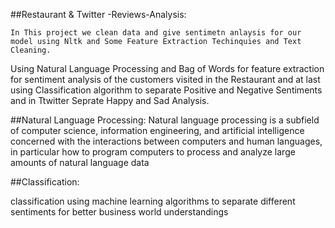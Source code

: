 ##Restaurant & Twitter -Reviews-Analysis:

	In This project we clean data and give sentimetn anlaysis for our model using Nltk and Some Feature Extraction Techinquies and Text Cleaning.



Using Natural Language Processing and Bag of Words for feature extraction for sentiment analysis of the customers visited in the Restaurant and at last using Classification algorithm to separate Positive and Negative Sentiments and in Ttwitter Seprate Happy and Sad Analysis.

##Natural Language Processing:
Natural language processing is a subfield of computer science, information engineering, and artificial intelligence concerned with the interactions between computers and human languages, in particular how to program computers to process and analyze large amounts of natural language data

##Classification:

classification using machine learning algorithms to separate different sentiments for better business world understandings




